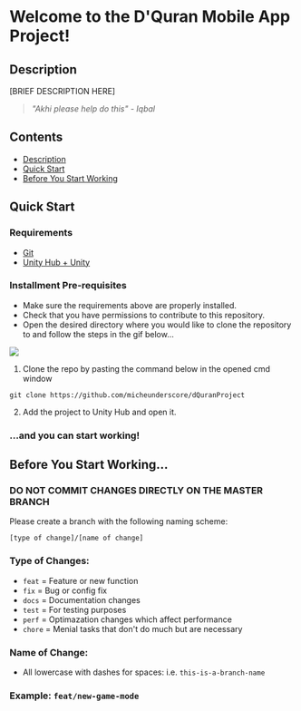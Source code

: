# Welcome to the D'Quran Mobile App Project!
## Description
[BRIEF DESCRIPTION HERE]
> *"Akhi please help do this" - Iqbal*

## Contents
- [Description](#description)
- [Quick Start](#quick-start)
- [Before You Start Working](#before-you-start-working)

## Quick Start
### Requirements
- [Git](https://git-scm.com/downloads)
- [Unity Hub + Unity](https://unity.com/download)

### Installment Pre-requisites
- Make sure the requirements above are properly installed.
- Check that you have permissions to contribute to this repository.
- Open the desired directory where you would like to clone the repository to and follow the steps in the gif below...

![](https://i.imgur.com/V1CwPfK.gif)

1. Clone the repo by pasting the command below in the opened cmd window
```
git clone https://github.com/micheunderscore/dQuranProject
```

2. Add the project to Unity Hub and open it.

### ...and you can start working!

## Before You Start Working...

### DO NOT COMMIT CHANGES DIRECTLY ON THE MASTER BRANCH

Please create a branch with the following naming scheme:
```
[type of change]/[name of change]
```

### Type of Changes:
- `feat`  = Feature or new function
- `fix`   = Bug or config fix
- `docs`  = Documentation changes
- `test`  = For testing purposes
- `perf`  = Optimazation changes which affect performance 
- `chore` = Menial tasks that don't do much but are necessary

### Name of Change:
- All lowercase with dashes for spaces: i.e. `this-is-a-branch-name`

### Example: `feat/new-game-mode`
